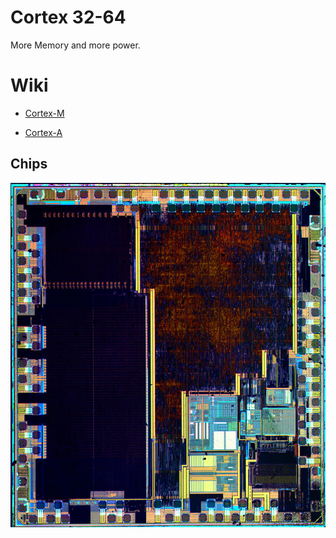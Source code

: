 # Cortex 32-64
More Memory and more power.
# Wiki #
- [ Cortex-M ](https://en.wikipedia.org/wiki/ARM_Cortex-M) 

- [Cortex-A](https://en.wikipedia.org/wiki/ARM_Cortex-A)
## Chips ##

![ARM](https://github.com/Code-Forge-Lab/Cortex-32/blob/master/images/800px-STM32F100C4T6B-HD.jpg)


